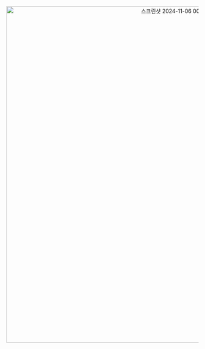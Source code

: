 <div align="center">
  <img width="884" alt="스크린샷 2024-11-06 00 00 10" src="https://github.com/user-attachments/assets/226c937b-4c4e-4a4f-8953-f27e6b9e668e">
</div>

<!--
**soohyun-bae/soohyun-bae** is a ✨ _special_ ✨ repository because its `README.md` (this file) appears on your GitHub profile.

Here are some ideas to get you started:

- 🔭 I’m currently working on ...
- 🌱 I’m currently learning ...
- 👯 I’m looking to collaborate on ...
- 🤔 I’m looking for help with ...
- 💬 Ask me about ...
- 📫 How to reach me: ...
- 😄 Pronouns: ...
- ⚡ Fun fact: ...
-->
